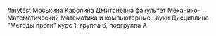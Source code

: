 #mytest 
Моськина
Каролина
Дмитриевна
факультет  Механико-Математический 
Математика и компьютерные науки
Дисциплина "Методы проги"
курс 1, группа 6, подгруппа А
